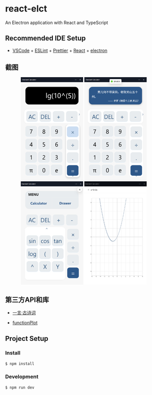 # react-elct

An Electron application with React and TypeScript

## Recommended IDE Setup

- [VSCode](https://code.visualstudio.com/) + [ESLint](https://marketplace.visualstudio.com/items?itemName=dbaeumer.vscode-eslint) + [Prettier](https://marketplace.visualstudio.com/items?itemName=esbenp.prettier-vscode) + [React]() + [electron]()

## 截图
<p align='center'>
<img src='./build/1.png' width="200" height="330"/>

<img src='./build/2.png' width="200" height="330"/>

<img src='./build/3.png' width="200" height="330"/>

<img src='./build/4.png' width="200" height="330"/>
</p>

## 第三方API和库
- [一言·古诗词](https://github.com/xenv/gushici?tab=readme-ov-file)

- [functionPlot](https://github.com/mauriciopoppe/function-plot)

## Project Setup

### Install

```bash
$ npm install
```

### Development

```bash
$ npm run dev
```

